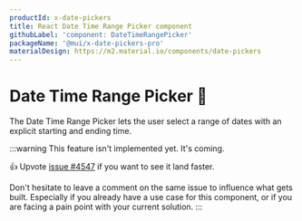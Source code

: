 ```yaml
---
productId: x-date-pickers
title: React Date Time Range Picker component
githubLabel: 'component: DateTimeRangePicker'
packageName: '@mui/x-date-pickers-pro'
materialDesign: https://m2.material.io/components/date-pickers
---
```


# Date Time Range Picker [<span class="plan-pro"></span>](/x/introduction/licensing/#pro-plan 'Pro plan')🚧

<p class="description">The Date Time Range Picker lets the user select a range of dates with an explicit starting and ending time.</p>

:::warning
This feature isn't implemented yet. It's coming.

👍 Upvote [issue #4547](https://github.com/mui/mui-x/issues/4547) if you want to see it land faster.

Don't hesitate to leave a comment on the same issue to influence what gets built. Especially if you already have a use case for this component, or if you are facing a pain point with your current solution.
:::
